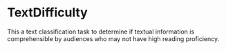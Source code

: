 # TextDifficulty
This a text classification task to determine if textual information is comprehensible by audiences who may not have high reading proficiency.

